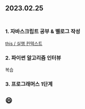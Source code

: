 ## 2023.02.25<br/><br/>

### 1. 자바스크립트 공부 & 벨로그 작성
[this / 실행 컨텍스트](https://velog.io/@jiyoon2/9-this-%EC%8B%A4%ED%96%89-%EC%BB%A8%ED%85%8D%EC%8A%A4%ED%8A%B8)

### 2. 파이썬 알고리즘 인터뷰
복습

### 3. 프로그래머스 1단계


## 😄
